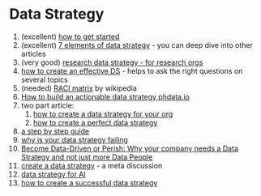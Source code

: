 # Data Strategy

1. (excellent) [how to get started](https://towardsdatascience.com/data-strategy-716059d5c066)
2. (excellent) [7 elements of data strategy](https://www.analytics8.com/blog/7-elements-of-a-data-strategy/) - you can deep dive into other articles
3. (very good) [research data strategy - for research orgs](https://towardsdatascience.com/research-data-strategy-2fd447f83719)
4. [how to create an effective DS](https://medium.com/method-perspectives/how-to-create-an-effective-data-strategy-ffedb1bdc71a) - helps to ask the right questions on several topics
5. (needed) [RACI matrix](https://en.wikipedia.org/wiki/Responsibility\_assignment\_matrix) by wikipedia
6. [How to build an actionable data strategy phdata.io](https://www.phdata.io/blog/how-to-build-an-actionable-data-strategy-framework/)
7. two part article:
   1. [how to create a data strategy for your org](https://towardsdatascience.com/how-to-create-a-data-strategy-for-your-organization-e0493110b2e7)
   2. [how to create a perfect data strategy](https://towardsdatascience.com/how-to-create-a-perfect-data-strategy-7e8fd9bbfad0)
8. [a step by step guide](https://towardsdatascience.com/data-strategy-a-step-by-step-guide-91529a75c72b)
9. [why is your data strategy failing](https://medium.com/geekculture/why-your-data-strategy-is-failing-19e569b6b082)
10. [Become Data-Driven or Perish: Why your company needs a Data Strategy and not just more Data People](https://towardsdatascience.com/become-data-driven-or-perish-why-your-company-needs-a-data-strategy-and-not-just-more-data-people-aa5d435c2f9)
11. [create a data strategy](https://towardsdatascience.com/data-strategy-make-data-count-fa42b42d409) - a meta discussion
12. [data strategy for AI](https://medium.com/mmc-writes/the-ai-playbook-how-to-develop-a-data-strategy-for-ai-d74df9486c0e)
13. [how to create a successful data strategy](https://towardsdatascience.com/how-to-create-a-successful-data-strategy-1293bacf463c)
